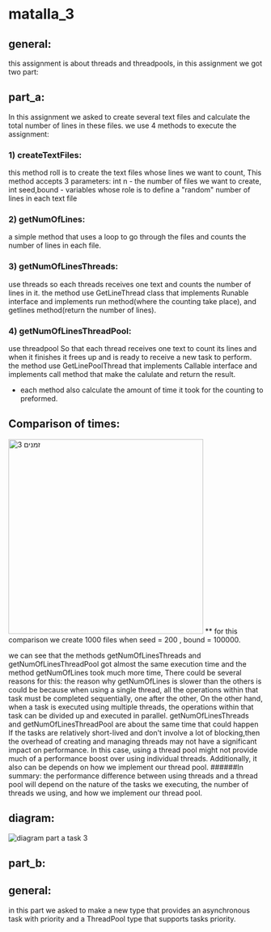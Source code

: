 # matalla_3

## general: 
this assignment is about threads and threadpools, in this assignment we got two part:
## part_a:
In this assignment we asked to create several text files and calculate the total number of lines
in these files. we use 4 methods to execute the assignment:
### 1) createTextFiles:
 this method roll is to create the text files whose lines we want to count,
This method accepts 3 parameters: int n - the number of files we want to create, int seed,bound - variables whose role is to define a "random" number of lines in each text file
### 2) getNumOfLines:
 a simple method that uses a loop to go through the files and counts the number of lines in each file. 
### 3)  getNumOfLinesThreads:
use threads so each threads receives one text and counts the number of lines in it. 
the method use GetLineThread class that implements Runable interface and implements run method(where the counting take place), and getlines method(return the number of lines).
### 4) getNumOfLinesThreadPool:
use threadpool So that each thread receives one text to count its lines and when it finishes it frees up and is ready to receive a new task to perform.
the method use GetLinePoolThread that implements Callable interface and implements call method that make the calulate and return the result.

* each method also calculate the amount of time it took for the counting to preformed.

## Comparison of times:
<img width="385" alt="זמנים 3" src="https://user-images.githubusercontent.com/117945522/211626154-943a0bc0-c518-4d5c-9b5c-6263d9a92a14.png">
** for this comparison we create 1000 files when seed = 200 , bound = 100000.

we can see that the methods getNumOfLinesThreads and getNumOfLinesThreadPool got almost the same execution time and the method  getNumOfLines took much more time, There could be several reasons for this: the reason why getNumOfLines is slower
than the others is could be because when using a single thread, all the operations within that task must be completed sequentially, one after the other, On the other hand, when a task is executed using multiple threads, the operations within that task can be divided up and executed in parallel.
getNumOfLinesThreads and getNumOfLinesThreadPool are about the same time that could happen If the tasks are relatively short-lived and don't involve a lot of blocking,then the overhead of creating and managing threads may not have a significant impact on performance. In this case, using a thread pool might not provide much of a performance boost over using individual threads.
Additionally, it also can be depends on how we implement our thread pool.
######In summary:
the performance difference between using threads and a thread pool will depend on the nature of the tasks we executing, the number of threads we using, and how we implement our thread pool.

## diagram:
![diagram part a task 3](https://user-images.githubusercontent.com/117945522/211389290-fcaabfea-f3c3-4c91-9819-e0709a33d43d.png)


## part_b:
## general:
in this part we asked to make a new type that provides an asynchronous task with priority and a ThreadPool type that supports tasks priority.




